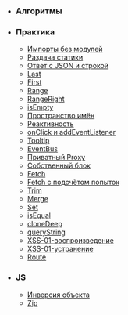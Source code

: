* ### Алгоритмы ###

* ### Практика ###
  * [Импорты без модулей](./practice/importsWithoutModules/)
  * [Раздача статики](./practice/servingStaticContent/)
  * [Ответ с JSON и строкой](./practice/responseWithJsonAndString/)
  * [Last](./practice/last/)
  * [First](./practice/first/)
  * [Range](./practice/range/)
  * [RangeRight](./practice/rangeRight/)
  * [isEmpty](./practice/isEmpty/)
  * [Пространство имён](./practice/namespace/)
  * [Реактивность](./practice/defineProperty/)
  * [onClick и addEventListener](./practice/onClickAndAddEventListener/)
  * [Tooltip](./practice/tooltip/)
  * [EventBus](./practice/eventBus/)
  * [Приватный Proxy](./practice/proxyProps/)
  * [Собственный блок](./practice/block/)
  * [Fetch](./practice/fetch/)
  * [Fetch с подсчётом попыток](./practice/fetchWithCounter/)
  * [Trim](./practice/trim/)
  * [Merge](./practice/merge/)
  * [Set](./practice/set/)
  * [isEqual](./practice/isEqual/)
  * [cloneDeep](./practice/cloneDeep/)
  * [queryString](./practice/queryString/)
  * [XSS-01-воспроизведение](./practice/xss-01-playback/)
  * [XSS-01-устранение](./practice/xss-01-fixing/)
  * [Route](./practice/route/)

* ### JS ###
  * [Инверсия объекта](./js/invert/)
  * [Zip](./js/zip/)